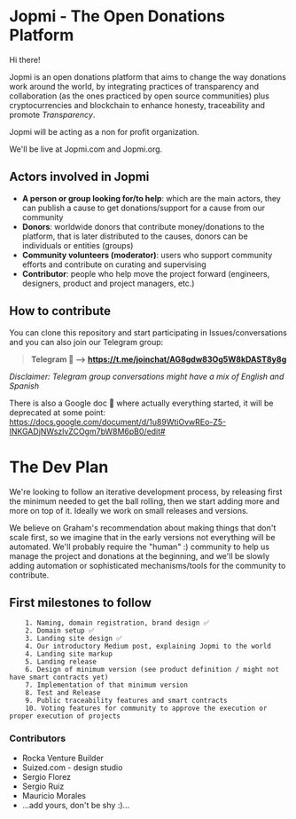 # Jopmi - The Open Donations Platform

Hi there!

Jopmi is an open donations platform that aims to change the way donations work around the world, by integrating practices of transparency and collaboration (as the ones practiced by open source communities) plus cryptocurrencies and blockchain to enhance honesty, traceability and promote *Transparency*.

Jopmi will be acting as a non for profit organization.

We'll be live at Jopmi.com and Jopmi.org.


## Actors involved in Jopmi

- **A person or group looking for/to help**: which are the main actors, they can publish a cause to get donations/support for a cause from our community
- **Donors**: worldwide donors that contribute money/donations to the platform, that is later distributed to the causes, donors can be individuals or entities (groups)
- **Community volunteers (moderator)**: users who support community efforts and contribute on curating and supervising
- **Contributor**: people who help move the project forward (engineers, designers, product and project managers, etc.)


## How to contribute

You can clone this repository and start participating in Issues/conversations and you can also join our Telegram group:

> **Telegram 💬 --> https://t.me/joinchat/AG8gdw83Og5W8kDAST8y8g**

*Disclaimer: Telegram group conversations might have a mix of English and Spanish*

There is also a Google doc 📄 where actually everything started, it will be deprecated at some point:
https://docs.google.com/document/d/1u89WtiOvwREo-Z5-INKGADjNWszlvZCOgm7bW8M6pB0/edit#

# The Dev Plan

We're looking to follow an iterative development process, by releasing first the minimum needed to get the ball rolling, then we start adding more and more on top of it. Ideally we work on small releases and versions.

We believe on Graham's recommendation about making things that don't scale first, so we imagine that in the early versions not everything will be automated. We'll probably require the "human" :) community to help us manage the project and donations at the beginning, and we'll be slowly adding automation or sophisticated mechanisms/tools for the community to contribute.

## First milestones to follow

        1. Naming, domain registration, brand design ✅
        2. Domain setup ✅
        3. Landing site design ✅
        4. Our introductory Medium post, explaining Jopmi to the world
        4. Landing site markup
        5. Landing release
        6. Design of minimum version (see product definition / might not have smart contracts yet)
        7. Implementation of that minimum version
        8. Test and Release
        9. Public traceability features and smart contracts
        10. Voting features for community to approve the execution or proper execution of projects


### Contributors
- Rocka Venture Builder
- Suized.com - design studio
- Sergio Florez
- Sergio Ruiz
- Mauricio Morales
- …add yours, don't be shy :)…


